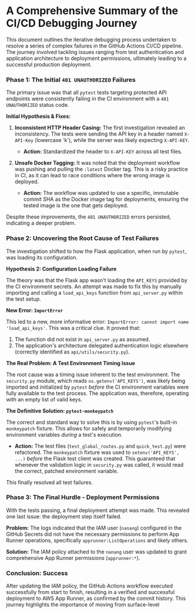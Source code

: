 # A Comprehensive Summary of the CI/CD Debugging Journey

This document outlines the iterative debugging process undertaken to resolve a series of complex failures in the GitHub Actions CI/CD pipeline. The journey involved tackling issues ranging from test authentication and application architecture to deployment permissions, ultimately leading to a successful production deployment.

### Phase 1: The Initial `401 UNAUTHORIZED` Failures

The primary issue was that all `pytest` tests targeting protected API endpoints were consistently failing in the CI environment with a `401 UNAUTHORIZED` status code.

**Initial Hypothesis & Fixes:**

1.  **Inconsistent HTTP Header Casing:** The first investigation revealed an inconsistency. The tests were sending the API key in a header named `X-API-Key` (lowercase 'k'), while the server was likely expecting `X-API-KEY`.
    *   **Action:** Standardized the header to `X-API-KEY` across all test files.

2.  **Unsafe Docker Tagging:** It was noted that the deployment workflow was pushing and pulling the `:latest` Docker tag. This is a risky practice in CI, as it can lead to race conditions where the wrong image is deployed.
    *   **Action:** The workflow was updated to use a specific, immutable commit SHA as the Docker image tag for deployments, ensuring the tested image is the one that gets deployed.

Despite these improvements, the `401 UNAUTHORIZED` errors persisted, indicating a deeper problem.

### Phase 2: Uncovering the Root Cause of Test Failures

The investigation shifted to how the Flask application, when run by `pytest`, was loading its configuration.

**Hypothesis 2: Configuration Loading Failure**

The theory was that the Flask app wasn't loading the `API_KEYS` provided by the CI environment secrets. An attempt was made to fix this by manually importing and calling a `load_api_keys` function from `api_server.py` within the test setup.

**New Error: `ImportError`**

This led to a new, more informative error: `ImportError: cannot import name 'load_api_keys'`. This was a critical clue. It proved that:
1.  The function did not exist in `api_server.py` as assumed.
2.  The application's architecture delegated authentication logic elsewhere (correctly identified as `api/utils/security.py`).

**The Real Problem: A Test Environment Timing Issue**

The root cause was a timing issue inherent to the test environment. The `security.py` module, which reads `os.getenv('API_KEYS')`, was likely being imported and initialized by `pytest` *before* the CI environment variables were fully available to the test process. The application was, therefore, operating with an empty list of valid keys.

**The Definitive Solution: `pytest-monkeypatch`**

The correct and standard way to solve this is by using `pytest`'s built-in `monkeypatch` fixture. This allows for safely and temporarily modifying environment variables *during* a test's execution.

*   **Action:** The test files (`test_global_routes.py` and `quick_test.py`) were refactored. The `monkeypatch` fixture was used to `setenv('API_KEYS', ...)` *before* the Flask test client was created. This guaranteed that whenever the validation logic in `security.py` was called, it would read the correct, patched environment variable.

This finally resolved all test failures.

### Phase 3: The Final Hurdle - Deployment Permissions

With the tests passing, a final deployment attempt was made. This revealed one last issue: the deployment step itself failed.

**Problem:** The logs indicated that the IAM user (`nanang`) configured in the GitHub Secrets did not have the necessary permissions to perform App Runner operations, specifically `apprunner:ListOperations` and likely others.

**Solution:** The IAM policy attached to the `nanang` user was updated to grant comprehensive App Runner permissions (`apprunner:*`).

### Conclusion: Success

After updating the IAM policy, the GitHub Actions workflow executed successfully from start to finish, resulting in a verified and successful deployment to AWS App Runner, as confirmed by the commit history. This journey highlights the importance of moving from surface-level